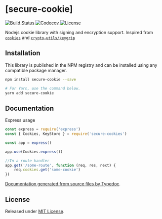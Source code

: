 # [secure-cookie]

<a href="https://github.com/ayZagen/secure-cookie/actions?query=workflow%3Aci">
<img src="https://github.com/ayZagen/secure-cookie/workflows/ci/badge.svg" alt="Build Status">
</a>
<a href="https://codecov.io/gh/PlusAuth/plusauth-oidc-client-js">
<img alt="Codecov" src="https://img.shields.io/codecov/c/gh/ayZagen/secure-cookie?logo=codecov&style=flat-square">
</a>
<a href="./LICENSE">
<img alt="License" src="https://badgen.net/github/license/ayZagen/secure-cookie">
</a>


Nodejs cookie library with signing and encryption support. Inspired from [`cookies`](https://github.com/pillarjs/cookies) and  [`crypto-utils/keygrip`](https://github.com/crypto-utils/keygrip)

## Installation

This library is published in the NPM registry and can be installed using any compatible package manager.

```sh
npm install secure-cookie --save

# For Yarn, use the command below.
yarn add secure-cookie
```

## Documentation

Express usage
```javascript
const express = require('express')
const { Cookies, KeyStore } = require('secure-cookies')

const app = express()

app.use(Cookies.express())

//In a route handler
app.get('/some-route', function (req, res, next) {
    req.cookies.get('some-cookie')
})
```

[Documentation generated from source files by Typedoc](./docs/README.md).

## License

Released under [MIT License](./LICENSE).
